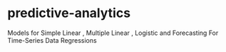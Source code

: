 # predictive-analytics
Models for Simple Linear , Multiple Linear , Logistic and Forecasting For Time-Series Data Regressions
